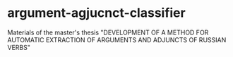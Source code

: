# argument-agjucnct-classifier
Materials of the master's thesis "DEVELOPMENT OF A METHOD FOR AUTOMATIC EXTRACTION OF ARGUMENTS AND ADJUNCTS OF RUSSIAN VERBS"
